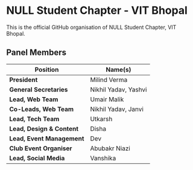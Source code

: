# NULL Student Chapter - VIT Bhopal

This is the official GitHub organisation of NULL Student Chapter, VIT Bhopal.

## Panel Members

| **Position**                  | **Name(s)**          |
| ----------------------------- | -------------------- |
| **President**                 | Milind Verma         |
| **General Secretaries**       | Nikhil Yadav, Yashvi |
| **Lead, Web Team**            | Umair Malik          |
| **Co-Leads, Web Team**        | Nikhil Yadav, Janvi  |
| **Lead, Tech Team**           | Utkarsh              |
| **Lead, Design & Content**    | Disha                |
| **Lead, Event Management**    | Dev                  |
| **Club Event Organiser**      | Abubakr Niazi        |
| **Lead, Social Media**        | Vanshika             |

